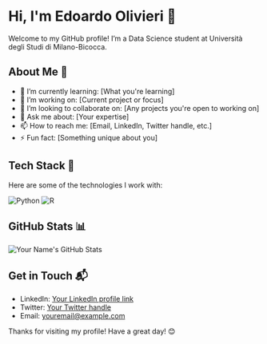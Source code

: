 # Hi, I'm Edoardo Olivieri 👋

Welcome to my GitHub profile! I’m a Data Science student at Università degli Studi di Milano-Bicocca. 

## About Me 🌟
- 🌱 I’m currently learning: [What you're learning]
- 🔭 I’m working on: [Current project or focus]
- 👯 I’m looking to collaborate on: [Any projects you're open to working on]
- 💬 Ask me about: [Your expertise]
- 📫 How to reach me: [Email, LinkedIn, Twitter handle, etc.]
- ⚡ Fun fact: [Something unique about you]

## Tech Stack 🚀
Here are some of the technologies I work with:

![Python](https://img.shields.io/badge/python-3670A0?style=for-the-badge&logo=python&logoColor=ffdd54)
![R](https://img.shields.io/badge/-R-blue?style=flat-square&logo=r)

## GitHub Stats 📊
![Your Name's GitHub Stats](https://github-readme-stats.vercel.app/api?username=yourusername&show_icons=true&theme=radical)

## Get in Touch 📬
- LinkedIn: [Your LinkedIn profile link](https://linkedin.com/in/yourname)
- Twitter: [Your Twitter handle](https://twitter.com/yourhandle)
- Email: [youremail@example.com](mailto:youremail@example.com)

Thanks for visiting my profile! Have a great day! 😊
